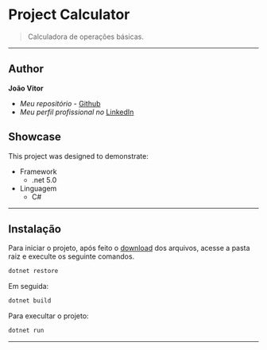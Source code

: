 # Project Calculator

> Calculadora de operações básicas.

---
## Author

**João Vitor** 
* *Meu repositório* - [Github](https://github.com/VitorSMaia/)
* *Meu perfil profissional no* [LinkedIn](https://www.linkedin.com/in/vitorsmaia/)

## Showcase

This project was designed to demonstrate:

* Framework
  * .net 5.0
* Linguagem
  * C#

---

## Instalação

Para iniciar o projeto, após feito o [download](https://github.com/VitorSMaia/Calculator) dos arquivos, acesse a pasta raiz e execulte os seguinte comandos.

```sh
dotnet restore
```
Em seguida:
```sh
dotnet build
```
Para execultar o projeto:
```sh
dotnet run
```
---
